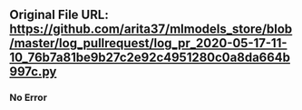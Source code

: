 ## Original File URL: https://github.com/arita37/mlmodels_store/blob/master/log_pullrequest/log_pr_2020-05-17-11-10_76b7a81be9b27c2e92c4951280c0a8da664b997c.py<br />

### No Error